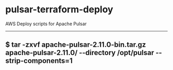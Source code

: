 # pulsar-terraform-deploy
AWS Deploy scripts for Apache Pulsar


----
$ tar -zxvf apache-pulsar-2.11.0-bin.tar.gz apache-pulsar-2.11.0/ --directory /opt/pulsar --strip-components=1
----